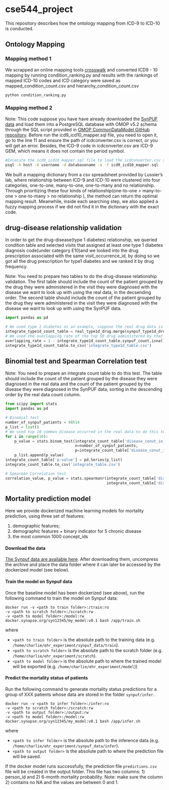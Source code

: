 # cse544_project
This repository describes how the ontology mapping from ICD-9 to ICD-10 is conducted.
## Ontology Mapping
### Mapping method 1
We scrapped an online mapping tools [crosswalk](http://www.icd10codesearch.com/) and converted ICD9 - 10 mapping by running condition_ranking.py and results with the rankings of mapped ICD-10 codes and ICD category were saved as mapped_condition_count.csv and hierarchy_condition_count.csv
```python
python condition_ranking.py
```
### Mapping method 2
Note: This code suppose you have have already downloaded the [SynPUF data](https://drive.google.com/file/d/18EjMxyA6NsqBo9eed_Gab1ESHWPxJygz/view) and load them into a PostgreSQL database with OMOP v5.2 schema through the SQL script provided in [OMOP CommonDataModel GitHub repository](https://github.com/OHDSI/CommonDataModel/archive/v5.2.2.zip). Before run the icd9_icd10_mapper.sql file, you need to open it, go to the line 11 and ensure the path of icdconverter.csv is correct, or you will get an error. Besides, the ICD-9 code in icdconverter.csv are ICD-9 GEM, which means it does not contain the period symbol.
```sh
#Excecute the icd9_icd10_mapper.sql file to load the icdconverter.csv spreadsheet and build the mapping table for SynPUF data. This will create a table called icd9_icd10_mapper, with column condition_source_concept_id(OMOP ID for that ICD-9 code), condition_source_value(ICD-9 code), icd10(corresponding ICD-10 code).
psql -h host -U username -d databasename -a -f icd9_icd10_mapper.sql
```
We built a mapping dictionary from a csv spreadsheet provided by Lussier’s lab, where relationship between ICD-9 and ICD-10 were clustered into four categories, one-to-one, many-to-one, one-to-many and no relationship. Through prioritizing these four kinds of relationship(one-to-one > many-to-one > one-to-many > no relationship ), the method can return the optimal mapping result. Meanwhile, inside each searching step, we also applied a fuzzy mapping process if we did not find it in the dictionary with the exact code.
## drug-disease relationship validation
In order to get the drug-disease(type 1 diabetes) relationship, we queried condition table and selected visits that assigned at least one type 1 diabetes diagnosis code(under category E10)and we looked into the drug prescription associated with the same visit_occurrence_id, by doing so we got all the drug prescription for type1 diabetes and we ranked it by drug frequency.

Note: You need to prepare two tables to do the drug-disease relationship validation. The first table should include the count of the patient grouped by the drug they were administered in the visit they were diagnosed with the disease we want to look up with using the real data, in the decsending order. The second table should include the count of the patient grouped by the drug they were administered in the visit they were diagnosed with the disease we want to look up with using the SynPUF data. 

```python
import pandas as pd

# We used type 1 diabetes as an example, suppose the real drug data is saved as real_type1d_drug, the SynPUF drug data is saved as synpuf_type1d_drug.
integrate_type1d_count_table = real_type1d_drug.merge(synpuf_type1d_drug, how='left', on='drug')
# We used the overlapping rate of the top 50 drug administered by that disease
overlapping_rate = 1 - integrate_type1d_count_table.synpuf_count.isna().sum() / 50
integrate_type1d_count_table.to_csv('integrate_type1d_table.csv')
```
## Binomial test and Spearman Correlation test
Note: You need to prepare an integrate count table to do this test. The table should include the count of the patient grouped by the disease they were diagnosed in the real data and the count of the patient grouped by the disease they were diagnosed in the SynPUF data, sorting in the descending order by the real data count column.
```python
from scipy import stats
import pandas as pd

# Binomial test
number_of_synpuf_patients = 98514
p_list = list()
# We used top 10 common disease occurred in the real data to do this test
for i in range(10):
    p_value = stats.binom_test(integrate_count_table['disease_conut_in_synpuf_patients'][i],
                               n=number_of_synpuf_patients, 
                               p=integrate_count_table['disease_conut_in_real_patients'][i] / number_of_real_patients)
    p_list.append(p_value)
integrate_count_table['p-value'] = pd.Series(p_list)
integrate_count_table.to_csv('integrate_table.csv')

# Spearman Correlation test
correlation_value, p_value = stats.spearmanr(integrate_count_table['disease_conut_in_real_patients'], 
                                             integrate_count_table['disease_conut_in_synpuf_patients'])
```
## Mortality prediction model
Here we provide dockerized machine learning models for mortality prediction, using three set of features:
1. demographic features;
2. demographic features + binary indicator for 5 chronic disease
3. the most common 1000 concept_ids


#### Download the data
[The Synpuf data are available here](https://www.synapse.org/#!Synapse:syn20685954). After downloading them, uncompress the archive and place the data folder where it can later be accessed by the dockerized model (see below).

#### Train the model on Synpuf data
Once the baseline model has been dockerized (see above), run the following command to train the model on Synpuf data:

```
docker run -v <path to train folder>:/train:ro
-v <path to scratch folder>:/scratch:rw
-v <path to model folder>:/model:rw  docker.synapse.org/syn12345/my_model:v0.1 bash /app/train.sh
```

where

- `<path to train folder>` is the absolute path to the training data (e.g. `/home/charlie/ehr_experiment/synpuf_data/train`).
- `<path to scratch folder>` is the absolute path to the scratch folder (e.g. `/home/charlie/ehr_experiment/scratch`).
- `<path to model folder>` is the absolute path to where the trained model will be exported (e.g. `/home/charlie/ehr_experiment/model`))

#### Predict the mortality status of patients

Run the following command to generate mortality status predictions for a group of XXX patients whose data are stored in the folder `synpuf/infer`.


```
docker run -v <path to infer folder>:/infer:ro
-v <path to scratch folder>:/scratch:rw
-v <path to output folder>:/output:rw
-v <path to model folder>:/model:rw
docker.synapse.org/syn12345/my_model:v0.1 bash /app/infer.sh
```

where

- `<path to infer folder>` is the absolute path to the inference data (e.g. `/home/charlie/ehr_experiment/synpuf_data/infer`).
- `<path to output folder>` is the absolute path to where the prediction file will be saved.

If the docker model runs successfully, the prediction file `predictions.csv` file will be created in the output folder. This file has two columns: 1) person_id and 2) 6-month mortality probability. Note: make sure the column 2) contains no NA and the values are between 0 and 1.
